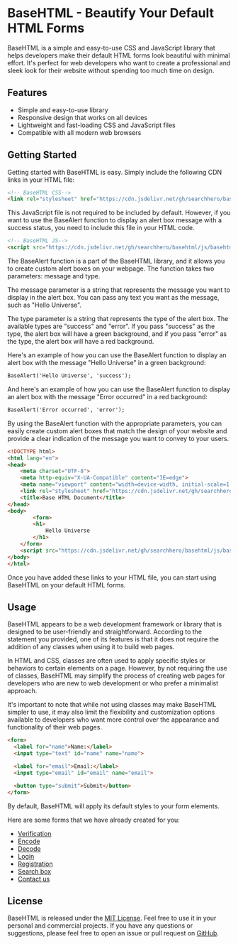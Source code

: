 # BaseHTML - Beautify Your Default HTML Forms 

BaseHTML is a simple and easy-to-use CSS and JavaScript library that helps developers make their default HTML forms look beautiful with minimal effort. It's perfect for web developers who want to create a professional and sleek look for their website without spending too much time on design.

## Features

- Simple and easy-to-use library
- Responsive design that works on all devices
- Lightweight and fast-loading CSS and JavaScript files
- Compatible with all modern web browsers

## Getting Started

Getting started with BaseHTML is easy. Simply include the following CDN links in your HTML file:

```html
<!-- BaseHTML CSS-->
<link rel="stylesheet" href="https://cdn.jsdelivr.net/gh/searchhero/basehtml/css/basehtml.css">
```

This JavaScript file is not required to be included by default. However, if you want to use the BaseAlert function to display an alert box message with a success status, you need to include this file in your HTML code.

```html
<!-- BaseHTML JS-->
<script src="https://cdn.jsdelivr.net/gh/searchhero/basehtml/js/basehtml.js"></script>
```

The BaseAlert function is a part of the BaseHTML library, and it allows you to create custom alert boxes on your webpage. The function takes two parameters: message and type.

The message parameter is a string that represents the message you want to display in the alert box. You can pass any text you want as the message, such as "Hello Universe".

The type parameter is a string that represents the type of the alert box. The available types are "success" and "error". If you pass "success" as the type, the alert box will have a green background, and if you pass "error" as the type, the alert box will have a red background.

Here's an example of how you can use the BaseAlert function to display an alert box with the message "Hello Universe" in a green background:

```html
BaseAlert('Hello Universe', 'success');
```

And here's an example of how you can use the BaseAlert function to display an alert box with the message "Error occurred" in a red background:

```html
BaseAlert('Error occurred', 'error');
```

By using the BaseAlert function with the appropriate parameters, you can easily create custom alert boxes that match the design of your website and provide a clear indication of the message you want to convey to your users.

```html
<!DOCTYPE html>
<html lang="en">
<head>
    <meta charset="UTF-8">
    <meta http-equiv="X-UA-Compatible" content="IE=edge">
    <meta name="viewport" content="width=device-width, initial-scale=1.0">
    <link rel="stylesheet" href="https://cdn.jsdelivr.net/gh/searchhero/basehtml/css/basehtml.css">
    <title>Base HTML Document</title>
</head>
<body>
    	<form>
	    <h1>
		    Hello Universe
	    </h1>
	</form>
    <script src="https://cdn.jsdelivr.net/gh/searchhero/basehtml/js/basehtml.js"></script>
</body>
</html>
```

Once you have added these links to your HTML file, you can start using BaseHTML on your default HTML forms.

## Usage

BaseHTML appears to be a web development framework or library that is designed to be user-friendly and straightforward. According to the statement you provided, one of its features is that it does not require the addition of any classes when using it to build web pages.

In HTML and CSS, classes are often used to apply specific styles or behaviors to certain elements on a page. However, by not requiring the use of classes, BaseHTML may simplify the process of creating web pages for developers who are new to web development or who prefer a minimalist approach.

It's important to note that while not using classes may make BaseHTML simpler to use, it may also limit the flexibility and customization options available to developers who want more control over the appearance and functionality of their web pages.

```html
<form>
  <label for="name">Name:</label>
  <input type="text" id="name" name="name">

  <label for="email">Email:</label>
  <input type="email" id="email" name="email">

  <button type="submit">Submit</button>
</form>
```

By default, BaseHTML will apply its default styles to your form elements.

Here are some forms that we have already created for you:
- [Verification](otp-verification.html)
- [Encode](encode-text.html)
- [Decode](decode-text.html)
- [Login](login.html)
- [Registration](registration.html)
- [Search box](search-box.html)
- [Contact us](contact-us.html)

## License

BaseHTML is released under the [MIT License](https://opensource.org/licenses/MIT). Feel free to use it in your personal and commercial projects. If you have any questions or suggestions, please feel free to open an issue or pull request on [GitHub](https://github.com/searchhero/basehtml).

